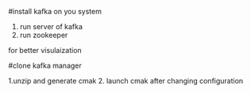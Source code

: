 

#install kafka on  you system

1. run server of kafka
2. run zookeeper

for better visulaization

#clone kafka manager

1.unzip and generate cmak
2. launch cmak after changing configuration 
